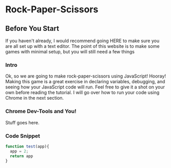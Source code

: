 # Rock-Paper-Scissors

## Before You Start
If you haven't already, I would recommend going HERE to make sure you are all set up with a text editor. The point of this website is to make some games with minimal setup, but you will still need a few things

### Intro
Ok, so we are going to make rock-paper-scissors using JavaScript! Hooray! Making this game is a great exercise in declaring variables, debugging, and seeing how your JavaScript code will run. Feel free to give it a shot on your own before reading the tutorial. I will go over how to run your code using Chrome in the next section.

### Chrome Dev-Tools and You!
Stuff goes here.

### Code Snippet

```js
function test(app){
  app = 2;
  return app
}
```

